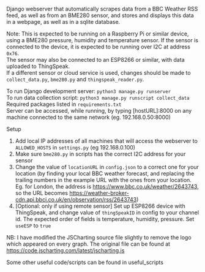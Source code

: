 Django webserver that automatically scrapes data from a BBC Weather RSS feed, as well as from an BME280 sensor, and stores and displays this data in a webpage, as well as in a sqlite database.

Note: This is expected to be running on a Raspberry Pi or similar device, using a BME280 pressure, humidity and temperature sensor.
If the sensor is connected to the device, it is expected to be running over I2C at address `0x76`. <br />
The sensor may also be connected to an ESP8266 or similar, with data uploaded to ThingSpeak. <br />
If a different sensor or cloud service is used, changes should be made to `collect_data.py`,  `bme280.py` and `thingspeak_reader.py`.

To run Django development server: `python3 manage.py runserver` <br />
To run data collection script: `python3 manage.py runscript collect_data` <br />
Required packages listed in `requirements.txt` <br />
Server can be accessed, while running, by typing [hostURL]:8000 on any machine connected to the same network (eg. 192.168.0.50:8000)

Setup
1) Add local IP addresses of all machines that will access the webserver to `ALLOWED_HOSTS` in `settings.py` (eg 192.168.0.100) <br />
2) Make sure `bme280.py` in scripts has the correct I2C address for your sensor <br />
3) Change the value of `locationURL` in `config.json` to a correct one for your location (by finding your local BBC weather forecast, and replacing the trailing numbers in the example URL with the ones from your location. Eg. for London, the address is https://www.bbc.co.uk/weather/2643743, so the URL becomes https://weather-broker-cdn.api.bbci.co.uk/en/observation/rss/2643743)
4) [Optional: only if using remote sensor] Set up ESP8266 device with ThingSpeak, and change value of `thingSpeakID` in config to your channel id. The expected order of fields is temperature, humidity, pressure. Set `useESP` to `true`

NB: I have modified the JSCharting source file slightly to remove the logo which appeared on every graph. The original file can be found at https://code.jscharting.com/latest/jscharting.js

Some other useful code/scripts can be found in useful_scripts
